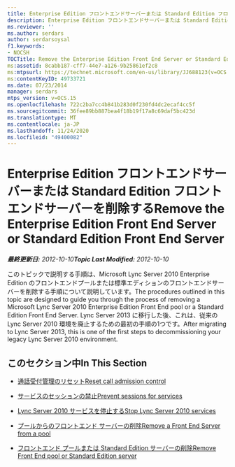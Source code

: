```yaml
---
title: Enterprise Edition フロントエンドサーバーまたは Standard Edition フロントエンドサーバーを削除する
description: Enterprise Edition フロントエンドサーバーまたは Standard Edition フロントエンドサーバーを削除します。
ms.reviewer: ''
ms.author: serdars
author: serdarsoysal
f1.keywords:
- NOCSH
TOCTitle: Remove the Enterprise Edition Front End Server or Standard Edition Front End Server
ms:assetid: 8cabb187-cff7-44e7-a126-9b25861ef2c8
ms:mtpsurl: https://technet.microsoft.com/en-us/library/JJ688123(v=OCS.15)
ms:contentKeyID: 49733721
ms.date: 07/23/2014
manager: serdars
mtps_version: v=OCS.15
ms.openlocfilehash: 722c2ba7cc4b841b283d0f230fd4dc2ecaf4cc5f
ms.sourcegitcommit: 36fee89bb887bea4f18b19f17a8c69daf5bc423d
ms.translationtype: MT
ms.contentlocale: ja-JP
ms.lasthandoff: 11/24/2020
ms.locfileid: "49400082"
---
```

# <a name="remove-the-enterprise-edition-front-end-server-or-standard-edition-front-end-server"></a><span data-ttu-id="0a0ef-103">Enterprise Edition フロントエンドサーバーまたは Standard Edition フロントエンドサーバーを削除する</span><span class="sxs-lookup"><span data-stu-id="0a0ef-103">Remove the Enterprise Edition Front End Server or Standard Edition Front End Server</span></span>

<div data-xmlns="http://www.w3.org/1999/xhtml">

<div class="topic" data-xmlns="http://www.w3.org/1999/xhtml" data-msxsl="urn:schemas-microsoft-com:xslt" data-cs="https://msdn.microsoft.com/">

<div data-asp="https://msdn2.microsoft.com/asp">



</div>

<div id="mainSection">

<div id="mainBody"><span data-ttu-id="0a0ef-104">

<span> </span></span><span class="sxs-lookup"><span data-stu-id="0a0ef-104">

<span> </span></span></span>

<span data-ttu-id="0a0ef-105">_**最終更新日:** 2012-10-10_</span><span class="sxs-lookup"><span data-stu-id="0a0ef-105">_**Topic Last Modified:** 2012-10-10_</span></span>

<span data-ttu-id="0a0ef-106">このトピックで説明する手順は、Microsoft Lync Server 2010 Enterprise Edition のフロントエンドプールまたは標準エディションのフロントエンドサーバーを削除する手順について説明しています。</span><span class="sxs-lookup"><span data-stu-id="0a0ef-106">The procedures outlined in this topic are designed to guide you through the process of removing a Microsoft Lync Server 2010 Enterprise Edition Front End pool or a Standard Edition Front End Server.</span></span> <span data-ttu-id="0a0ef-107">Lync Server 2013 に移行した後、これは、従来の Lync Server 2010 環境を廃止するための最初の手順の1つです。</span><span class="sxs-lookup"><span data-stu-id="0a0ef-107">After migrating to Lync Server 2013, this is one of the first steps to decommissioning your legacy Lync Server 2010 environment.</span></span>

<div>

## <a name="in-this-section"></a><span data-ttu-id="0a0ef-108">このセクション中</span><span class="sxs-lookup"><span data-stu-id="0a0ef-108">In This Section</span></span>

  - [<span data-ttu-id="0a0ef-109">通話受付管理のリセット</span><span class="sxs-lookup"><span data-stu-id="0a0ef-109">Reset call admission control</span></span>](reset-call-admission-control.md)

  - [<span data-ttu-id="0a0ef-110">サービスのセッションの禁止</span><span class="sxs-lookup"><span data-stu-id="0a0ef-110">Prevent sessions for services</span></span>](prevent-sessions-for-services.md)

  - [<span data-ttu-id="0a0ef-111">Lync Server 2010 サービスを停止する</span><span class="sxs-lookup"><span data-stu-id="0a0ef-111">Stop Lync Server 2010 services</span></span>](stop-lync-server-2010-services.md)

  - [<span data-ttu-id="0a0ef-112">プールからのフロントエンド サーバーの削除</span><span class="sxs-lookup"><span data-stu-id="0a0ef-112">Remove a Front End Server from a pool</span></span>](remove-a-front-end-server-from-a-pool.md)

  - [<span data-ttu-id="0a0ef-113">フロントエンド プールまたは Standard Edition サーバーの削除</span><span class="sxs-lookup"><span data-stu-id="0a0ef-113">Remove Front End pool or Standard Edition server</span></span>](remove-front-end-pool-or-standard-edition-server.md)

<span data-ttu-id="0a0ef-114"></div>

</div>

<span> </span>

</div>

</div>

</span><span class="sxs-lookup"><span data-stu-id="0a0ef-114"></div>

</div>

<span> </span>

</div>

</div>

</span></span></div>

